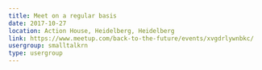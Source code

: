 ```yaml
---
title: Meet on a regular basis
date: 2017-10-27
location: Action House, Heidelberg, Heidelberg
link: https://www.meetup.com/back-to-the-future/events/xvgdrlywnbkc/
usergroup: smalltalkrn
type: usergroup
---
```

